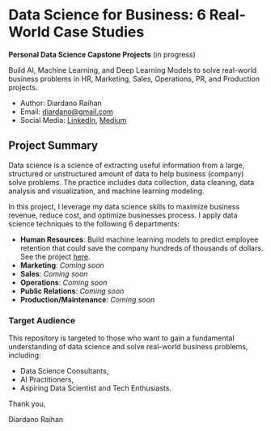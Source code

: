 # Data Science for Business: 6 Real-World Case Studies
__Personal Data Science Capstone Projects__ (in progress)

Build AI, Machine Learning, and Deep Learning Models to solve real-world business problems in HR, Marketing, Sales, Operations, PR, and Production projects.
- Author: Diardano Raihan
- Email: diardano@gmail.com
- Social Media: [LinkedIn](https://www.linkedin.com/in/diardanoraihan/), [Medium](https://diardano.medium.com/)

## Project Summary
Data science is a science of extracting useful information from a large, structured or unstructured amount of data to help business (company) solve problems. The practice includes data collection, data cleaning, data analysis and visualization, and machine learning modeling. 

In this project, I leverage my data science skills to maximize business revenue, reduce cost, and optimize businesses process. I apply data science techniques to the following 6 departments:
- __Human Resources__: Build machine learning models to predict employee retention that could save the company hundreds of thousands of dollars. See the project [here](https://github.com/diardanoraihan/DS_for_Business/tree/main/Human%20Resources%20Department).
- __Marketing__: _Coming soon_
- __Sales__: _Coming soon_
- __Operations__: _Coming soon_
- __Public Relations__: _Coming soon_
- __Production/Maintenance__: _Coming soon_

### Target Audience
This repository is targeted to those who want to gain a fundamental understanding of data science and solve real-world business problems, including:
- Data Science Consultants,
- AI Practitioners,
- Aspiring Data Scientist and Tech Enthusiasts.

Thank you,


Diardano Raihan
